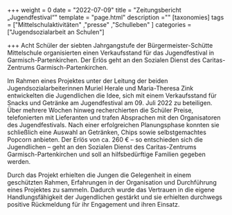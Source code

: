 +++
weight = 0
date = "2022-07-09"
title = "Zeitungsbericht „Jugendfestival“"
template = "page.html"
description =""
[taxonomies]
tags = ["Mittelschulaktivitäten" ,"presse" ,"Schulleben" ]
categories = ["Jugendsozialarbeit an Schulen"]

+++
Acht Schüler der siebten Jahrgangstufe der Bürgermeister-Schütte Mittelschule organisierten einen Verkaufsstand für das Jugendfestival in Garmisch-Partenkirchen. Der Erlös geht an den Sozialen Dienst des Caritas-Zentrums Garmisch-Partenkirchen.

<!-- more -->

Im Rahmen eines Projektes unter der Leitung der beiden Jugendsozialarbeiterinnen Muriel Herale und Maria-Theresa Zink entwickelten die Jugendlichen die Idee, sich mit einem Verkaufsstand für Snacks und Getränke am Jugendfestival am 09. Juli 2022 zu beteiligen. Über mehrere Wochen hinweg recherchierten die Schüler Preise, telefonierten mit Lieferanten und trafen Absprachen mit den Organisatoren des Jugendfestivals. Nach einer erfolgreichen Planungsphase konnten sie schließlich eine Auswahl an Getränken, Chips sowie selbstgemachtes Popcorn anbieten. Der Erlös von ca. 260 € – so entschieden sich die Jugendlichen – geht an den Sozialen Dienst des Caritas-Zentrums Garmisch-Partenkirchen und soll an hilfsbedürftige Familien gegeben werden.

Durch das Projekt erhielten die Jungen die Gelegenheit in einem geschützten Rahmen, Erfahrungen in der Organisation und Durchführung eines Projektes zu sammeln. Dadurch wurde das Vertrauen in die eigene Handlungsfähigkeit der Jugendlichen gestärkt und sie erhielten durchwegs positive Rückmeldung für ihr Engagement und ihren Einsatz.


